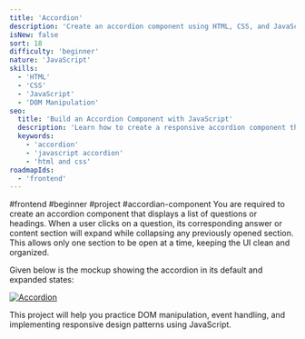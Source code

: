 ```yaml
---
title: 'Accordion'  
description: 'Create an accordion component using HTML, CSS, and JavaScript.'  
isNew: false  
sort: 18
difficulty: 'beginner'  
nature: 'JavaScript'  
skills:  
  - 'HTML'  
  - 'CSS'  
  - 'JavaScript'  
  - 'DOM Manipulation'  
seo:  
  title: 'Build an Accordion Component with JavaScript'  
  description: 'Learn how to create a responsive accordion component that allows users to toggle between different sections of content.'  
  keywords:  
    - 'accordion'
    - 'javascript accordion'
    - 'html and css'  
roadmapIds:  
  - 'frontend'
---
```

#frontend #beginner #project #accordian-component
You are required to create an accordion component that displays a list of questions or headings. When a user clicks on a question, its corresponding answer or content section will expand while collapsing any previously opened section. This allows only one section to be open at a time, keeping the UI clean and organized.

Given below is the mockup showing the accordion in its default and expanded states:

[![Accordion](https://assets.roadmap.sh/guest/accordion-rbvpo.png)](https://assets.roadmap.sh/guest/accordion-rbvpo.png)

This project will help you practice DOM manipulation, event handling, and implementing responsive design patterns using JavaScript.